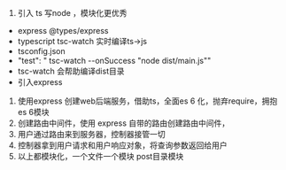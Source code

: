1. 引入 ts 写node ，模块化更优秀
- express @types/express
- typescript tsc-watch 实时编译ts->js
- tsconfig.json
-  "test": " tsc-watch --onSuccess \"node dist/main.js\""
- tsc-watch 会帮助编译dist目录
- 引入express

1. 使用express 创建web后端服务，借助ts，全面es 6 化，抛弃require，拥抱es 6模块
2. 创建路由中间件，使用 express 自带的路由创建路由中间件，
3. 用户通过路由来到服务器，控制器接管一切
4. 控制器拿到用户请求和用户响应对象，将查询参数返回给用户
5. 以上都模块化，一个文件一个模块 post目录模块
